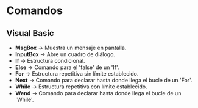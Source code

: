 # Comandos   
## Visual Basic
- **MsgBox** -> Muestra un mensaje en pantalla.  
- **InputBox** -> Abre un cuadro de diálogo.
- **If** -> Estructura condicional.  
- **Else** -> Comando para el 'false' de un 'If'.  
- **For** -> Estructura repetitiva sin límite establecido.  
- **Next** -> Comando para declarar hasta donde llega el bucle de un 'For'.   
- **While** -> Estructura repetitiva con límite establecido.  
- **Wend** -> Comando para declarar hasta donde llega el bucle de un 'While'.  